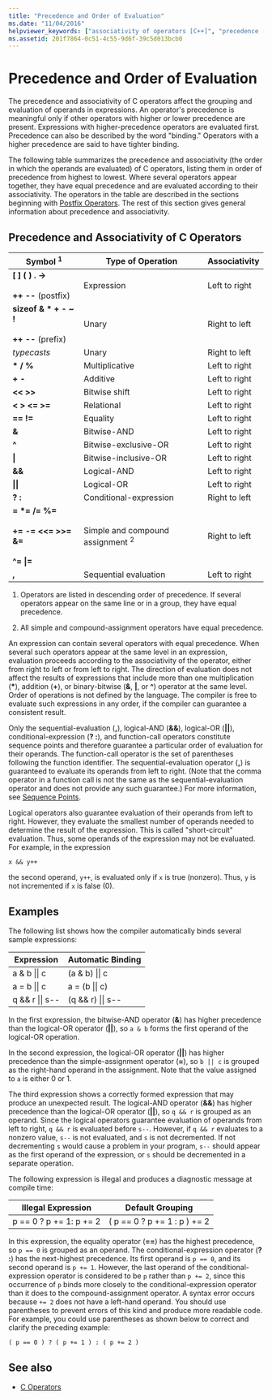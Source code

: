 ```yaml
---
title: "Precedence and Order of Evaluation"
ms.date: "11/04/2016"
helpviewer_keywords: ["associativity of operators [C++]", "precedence [C++], operators", "data binding [C++], operator precedence", "operators [C++], precedence"]
ms.assetid: 201f7864-0c51-4c55-9d6f-39c5d013bcb0
---
```

# Precedence and Order of Evaluation

The precedence and associativity of C operators affect the grouping and evaluation of operands in expressions. An operator's precedence is meaningful only if other operators with higher or lower precedence are present. Expressions with higher-precedence operators are evaluated first. Precedence can also be described by the word "binding." Operators with a higher precedence are said to have tighter binding.

The following table summarizes the precedence and associativity (the order in which the operands are evaluated) of C operators, listing them in order of precedence from highest to lowest. Where several operators appear together, they have equal precedence and are evaluated according to their associativity. The operators in the table are described in the sections beginning with [Postfix Operators](../c-language/postfix-operators.md). The rest of this section gives general information about precedence and associativity.

## Precedence and Associativity of C Operators

|Symbol <sup>1</sup>|Type of Operation|Associativity|
|-------------|-----------------------|-------------------|
|**\[ ] ( ) . ->**<br /><br />**++** **--** (postfix)|Expression|Left to right|
**sizeof & \* + - ~ !**<br /><br />**++ --** (prefix)|Unary|Right to left|
|*typecasts*|Unary|Right to left|
|**\* / %**|Multiplicative|Left to right|
|**+ -**|Additive|Left to right|
|**\<\< >>**|Bitwise shift|Left to right|
|**\< > \<= >=**|Relational|Left to right|
|**== !=**|Equality|Left to right|
|**&**|Bitwise-AND|Left to right|
|**^**|Bitwise-exclusive-OR|Left to right|
|**&#124;**|Bitwise-inclusive-OR|Left to right|
|**&&**|Logical-AND|Left to right|
|**&#124;&#124;**|Logical-OR|Left to right|
|**? :**|Conditional-expression|Right to left|
|**= \*= /= %=**<br /><br /> **+= -= \<\<= >>= &=**<br /><br /> **^= &#124;=**|Simple and compound assignment <sup>2</sup>|Right to left|
|**,**|Sequential evaluation|Left to right|

1. Operators are listed in descending order of precedence. If several operators appear on the same line or in a group, they have equal precedence.

1. All simple and compound-assignment operators have equal precedence.

An expression can contain several operators with equal precedence. When several such operators appear at the same level in an expression, evaluation proceeds according to the associativity of the operator, either from right to left or from left to right. The direction of evaluation does not affect the results of expressions that include more than one multiplication (<strong>\*</strong>), addition (**+**), or binary-bitwise (**&**, **&#124;**, or **^**) operator at the same level. Order of operations is not defined by the language. The compiler is free to evaluate such expressions in any order, if the compiler can guarantee a consistent result.

Only the sequential-evaluation (**,**), logical-AND (**&&**), logical-OR (**||**), conditional-expression (**? :**), and function-call operators constitute sequence points and therefore guarantee a particular order of evaluation for their operands. The function-call operator is the set of parentheses following the function identifier. The sequential-evaluation operator (**,**) is guaranteed to evaluate its operands from left to right. (Note that the comma operator in a function call is not the same as the sequential-evaluation operator and does not provide any such guarantee.) For more information, see [Sequence Points](../c-language/c-sequence-points.md).

Logical operators also guarantee evaluation of their operands from left to right. However, they evaluate the smallest number of operands needed to determine the result of the expression. This is called "short-circuit" evaluation. Thus, some operands of the expression may not be evaluated. For example, in the expression

`x && y++`

the second operand, `y++`, is evaluated only if `x` is true (nonzero). Thus, `y` is not incremented if `x` is false (0).

## Examples

The following list shows how the compiler automatically binds several sample expressions:

|Expression|Automatic Binding|
|----------------|-----------------------|
|a & b &#124;&#124; c|(a & b) &#124;&#124; c|
|a = b &#124;&#124; c|a = (b &#124;&#124; c)|
|q && r &#124;&#124; s--|(q && r) &#124;&#124; s--|

In the first expression, the bitwise-AND operator (**&**) has higher precedence than the logical-OR operator (**||**), so `a & b` forms the first operand of the logical-OR operation.

In the second expression, the logical-OR operator (**||**) has higher precedence than the simple-assignment operator (**=**), so `b || c` is grouped as the right-hand operand in the assignment. Note that the value assigned to `a` is either 0 or 1.

The third expression shows a correctly formed expression that may produce an unexpected result. The logical-AND operator (**&&**) has higher precedence than the logical-OR operator (**||**), so `q && r` is grouped as an operand. Since the logical operators guarantee evaluation of operands from left to right, `q && r` is evaluated before `s--`. However, if `q && r` evaluates to a nonzero value, `s--` is not evaluated, and `s` is not decremented. If not decrementing `s` would cause a problem in your program, `s--` should appear as the first operand of the expression, or `s` should be decremented in a separate operation.

The following expression is illegal and produces a diagnostic message at compile time:

|Illegal Expression|Default Grouping|
|------------------------|----------------------|
|p == 0 ? p += 1: p += 2|( p == 0 ? p += 1 : p ) += 2|

In this expression, the equality operator (**==**) has the highest precedence, so `p == 0` is grouped as an operand. The conditional-expression operator (**? :**) has the next-highest precedence. Its first operand is `p == 0`, and its second operand is `p += 1`. However, the last operand of the conditional-expression operator is considered to be `p` rather than `p += 2`, since this occurrence of `p` binds more closely to the conditional-expression operator than it does to the compound-assignment operator. A syntax error occurs because `+= 2` does not have a left-hand operand. You should use parentheses to prevent errors of this kind and produce more readable code. For example, you could use parentheses as shown below to correct and clarify the preceding example:

`( p == 0 ) ? ( p += 1 ) : ( p += 2 )`

## See also

- [C Operators](../c-language/c-operators.md)
